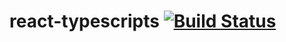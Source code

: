 # react-typescripts [![Build Status](https://travis-ci.org/ewgenius/react-typescripts.svg?branch=master)](https://travis-ci.org/ewgenius/react-typescripts)
